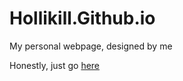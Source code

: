 # Hollikill.Github.io

My personal webpage, designed by me

Honestly, just go [here](https://hollikill.github.io)
